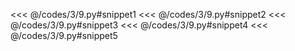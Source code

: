 <<< @/codes/3/9.py#snippet1
<<< @/codes/3/9.py#snippet2
<<< @/codes/3/9.py#snippet3
<<< @/codes/3/9.py#snippet4
<<< @/codes/3/9.py#snippet5
